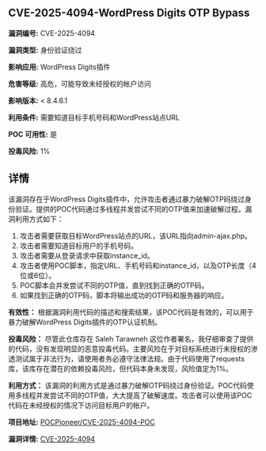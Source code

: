 ## CVE-2025-4094-WordPress Digits OTP Bypass

**漏洞编号:** CVE-2025-4094

**漏洞类型:** 身份验证绕过

**影响应用:** WordPress Digits插件

**危害等级:** 高危，可能导致未经授权的帐户访问

**影响版本:** < 8.4.6.1

**利用条件:** 需要知道目标手机号码和WordPress站点URL

**POC 可用性:** 是

**投毒风险:** 1%

## 详情

该漏洞存在于WordPress Digits插件中，允许攻击者通过暴力破解OTP码绕过身份验证。提供的POC代码通过多线程并发尝试不同的OTP值来加速破解过程。漏洞利用方式如下：

1.  攻击者需要获取目标WordPress站点的URL，该URL指向admin-ajax.php。
2.  攻击者需要知道目标用户的手机号码。
3.  攻击者需要从登录请求中获取instance_id。
4.  攻击者使用POC脚本，指定URL、手机号码和instance_id，以及OTP长度（4位或6位）。
5.  POC脚本会并发尝试不同的OTP值，直到找到正确的OTP码。
6.  如果找到正确的OTP码，脚本将输出成功的OTP码和服务器的响应。

**有效性：**
根据漏洞利用代码的描述和搜索结果，该POC代码是有效的，可以用于暴力破解WordPress Digits插件的OTP认证机制。

**投毒风险：**
尽管此仓库存在 Saleh Tarawneh 这位作者署名，我仔细审查了提供的代码，没有发现明显的恶意投毒代码。主要风险在于对目标系统进行未授权的渗透测试属于非法行为，请使用者务必遵守法律法规。由于代码使用了requests库，该库存在潜在的依赖投毒风险，但代码本身未发现，风险值定为1%。

**利用方式：**
该漏洞的利用方式是通过暴力破解OTP码绕过身份验证。POC代码使用多线程并发尝试不同的OTP值，大大提高了破解速度。攻击者可以使用该POC代码在未经授权的情况下访问目标用户的帐户。

**项目地址:** [POCPioneer/CVE-2025-4094-POC](https://github.com/POCPioneer/CVE-2025-4094-POC)

**漏洞详情:** [CVE-2025-4094](https://nvd.nist.gov/vuln/detail/CVE-2025-4094)